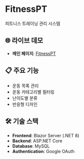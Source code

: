# FitnessPT

피트니스 트레이닝 관리 시스템

## 🌐 라이브 데모

- **메인 페이지**: [FitnessPT](https://fitnesspt.lifemate.kr)

## 📋 주요 기능

- 운동 목록 관리
- 운동 카테고리별 필터링
- 난이도별 분류
- 반응형 디자인

## 🛠 기술 스택

- **Frontend**: Blazor Server (.NET 8)
- **Backend**: ASP.NET Core
- **Database**: MySQL
- **Authentication**: Google OAuth
